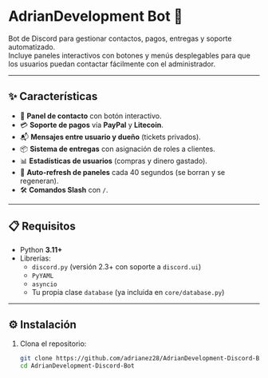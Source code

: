 # AdrianDevelopment Bot 🤖

Bot de Discord para gestionar contactos, pagos, entregas y soporte automatizado.  
Incluye paneles interactivos con botones y menús desplegables para que los usuarios puedan contactar fácilmente con el administrador.

---

## ✨ Características

- 📩 **Panel de contacto** con botón interactivo.
- 💳 **Soporte de pagos** vía **PayPal** y **Litecoin**.
- 📬 **Mensajes entre usuario y dueño** (tickets privados).
- 📦 **Sistema de entregas** con asignación de roles a clientes.
- 📊 **Estadísticas de usuarios** (compras y dinero gastado).
- 🔄 **Auto-refresh de paneles** cada 40 segundos (se borran y se regeneran).
- 🛠️ **Comandos Slash** con `/`.

---

## 📋 Requisitos

- Python **3.11+**
- Librerías:
  - `discord.py` (versión 2.3+ con soporte a `discord.ui`)
  - `PyYAML`
  - `asyncio`
  - Tu propia clase `database` (ya incluida en `core/database.py`)

---

## ⚙️ Instalación

1. Clona el repositorio:

   ```bash
   git clone https://github.com/adrianez28/AdrianDevelopment-Discord-Bot.git
   cd AdrianDevelopment-Discord-Bot
